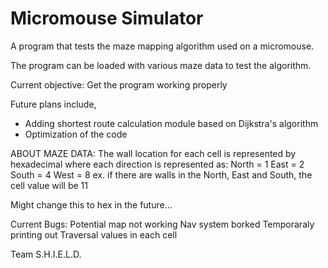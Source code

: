 Micromouse Simulator
====================
A program that tests the maze mapping algorithm used on a micromouse.

The program can be loaded with various maze data to test the algorithm.

Current objective: Get the program working properly

Future plans include,
- Adding shortest route calculation module based on Dijkstra's algorithm
- Optimization of the code


ABOUT MAZE DATA:
The wall location for each cell is represented by hexadecimal where each
direction is represented as:
North = 1
East = 2
South = 4
West = 8
ex. if there are walls in the North, East and South, the cell value will be 11

Might change this to hex in the future...

Current Bugs:
Potential map not working
Nav system borked
Temporaraly printing out Traversal values in each cell

Team S.H.I.E.L.D.
